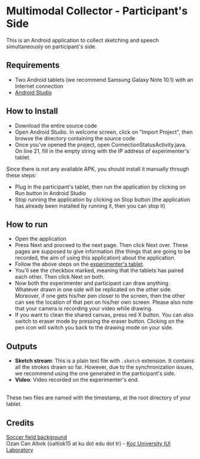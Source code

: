 # Multimodal Collector - Participant's Side
This is an Android application to collect sketching and speech simultaneously on participant's side.

## Requirements
* Two Android tablets (we recommend Samsung Galaxy Note 10.1) with an Internet connection
* [Android Studio](https://developer.android.com/studio/index.html)

## How to Install
* Download the entire source code
* Open Android Studio. In welcome screen, click on "Import Project", then browse the directory containing the source code
* Once you've opened the project, open ConnectionStatusActivity.java. On line 21, fill in the empty string with the IP address of experimenter's tablet.

Since there is not any available APK, you should install it manually through these steps:
* Plug in the participant's tablet, then run the application by clicking on Run button in Android Studio
* Stop running the application by clicking on Stop button (the application has already been installed by running it, then you can stop it)

## How to run
* Open the application
* Press Next and proceed to the next page. Then click Next over. These pages are supposed to give information (the things that are going to be recorded, the aim of using this application) about the application. 
* Follow the above steps on the [experimenter's tablet](https://github.com/ozymaxx/socceruserstudy_experimenter).
* You'll see the checkbox marked, meaning that the tablets has paired each other. Then click Next on both.
* Now both the experimenter and participant can draw anything. Whatever drawn in one side will be replicated on the other side. Moreover, if one gets his/her pen closer to the screen, then the other can see the location of that pen on his/her own screen. Please also note that your camera is recording your video while drawing.
* If you want to clean the shared canvas, press red X button. You can also switch to eraser mode by pressing the eraser button. Clicking on the pen icon will switch you back to the drawing mode on your side.

## Outputs
* **Sketch stream**: This is a plain text file with `.sketch` extension. It contains all the strokes drawn so far. However, due to the synchronization issues, we recommend using the one generated in the participant's side.
* **Video**: Video recorded on the experimenter's end.
<br />
These two files are named with the timestamp, at the root directory of your tablet.

## Credits
[Soccer field background](https://clipartfest.com/download/021ec02162b694153e20bc6c8f6c4c1361a387e7.html)<br />
Ozan Can Altıok (oaltiok15 at ku dot edu dot tr) - [Koç University IUI Laboratory](http://iui.ku.edu.tr)
